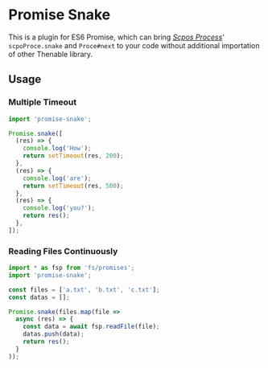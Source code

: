 # Promise Snake

This is a plugin for ES6 Promise, which can bring [*Scpos Process*](https://www.npmjs.com/package/scpo-proce)' `scpoProce.snake` and `Proce#next` to your code without additional importation of other Thenable library.

## Usage

### Multiple Timeout

```js
import 'promise-snake';

Promise.snake([
  (res) => {
    console.log('How');
    return setTimeout(res, 200);
  },
  (res) => {
    console.log('are');
    return setTimeout(res, 500);
  },
  (res) => {
    console.log('you?');
    return res();
  },
]);
```

### Reading Files Continuously

```js
import * as fsp from 'fs/promises';
import 'promise-snake';

const files = ['a.txt', 'b.txt', 'c.txt'];
const datas = [];

Promise.snake(files.map(file =>
  async (res) => {
    const data = await fsp.readFile(file);
    datas.push(data);
    return res();
  }
));
```
